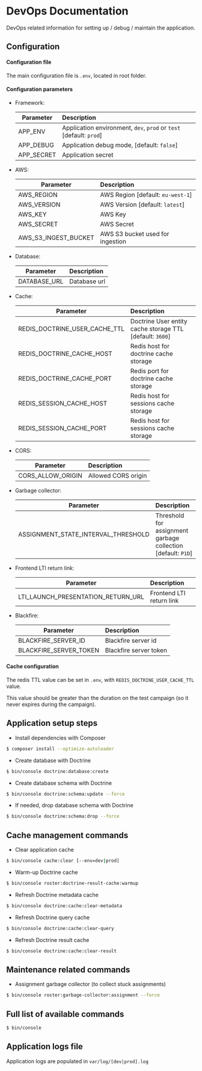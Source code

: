 # DevOps Documentation

DevOps related information for setting up / debug / maintain the application.

## Configuration

#### Configuration file

The main configuration file is `.env`, located in root folder.

#### Configuration parameters
- Framework:

    | Parameter | Description |
    | ------------- |:-------------|
    | APP_ENV | Application environment, `dev`, `prod` or `test` [default: `prod`] |
    | APP_DEBUG | Application debug mode, [default: `false`] |
    | APP_SECRET | Application secret |
- AWS:

    | Parameter | Description |
    | ------------- |:-------------|
    | AWS_REGION | AWS Region [default: `eu-west-1`] |
    | AWS_VERSION | AWS Version [default: `latest`] |
    | AWS_KEY | AWS Key |
    | AWS_SECRET | AWS Secret |
    | AWS_S3_INGEST_BUCKET | AWS S3 bucket used for ingestion |
- Database:

    | Parameter | Description |
    | ------------- |:-------------|
    | DATABASE_URL | Database url |
- Cache:

    | Parameter | Description |
    | ------------- |:-------------|
    | REDIS_DOCTRINE_USER_CACHE_TTL | Doctrine User entity cache storage TTL [default: `3600`] |
    | REDIS_DOCTRINE_CACHE_HOST | Redis host for doctrine cache storage |
    | REDIS_DOCTRINE_CACHE_PORT | Redis port for doctrine cache storage |
    | REDIS_SESSION_CACHE_HOST | Redis host for sessions cache storage |
    | REDIS_SESSION_CACHE_PORT | Redis host for sessions cache storage |
- CORS:

    | Parameter | Description |
    | ------------- |:-------------|
    | CORS_ALLOW_ORIGIN | Allowed CORS origin |
- Garbage collector:

    | Parameter | Description |
    | ------------- |:-------------|
    | ASSIGNMENT_STATE_INTERVAL_THRESHOLD | Threshold for assignment garbage collection [default: `P1D`] |
- Frontend LTI return link:

    | Parameter | Description |
    | ------------- |:-------------|
    | LTI_LAUNCH_PRESENTATION_RETURN_URL | Frontend LTI return link |
- Blackfire:

    | Parameter | Description |
    | ------------- |:-------------|
    | BLACKFIRE_SERVER_ID | Blackfire server id |
    | BLACKFIRE_SERVER_TOKEN | Blackfire server token |



#### Cache configuration

The redis TTL value can be set in `.env`, with `REDIS_DOCTRINE_USER_CACHE_TTL` value.

This value should be greater than the duration on the test campaign (so it never expires during the campaign).

## Application setup steps

- Install dependencies with Composer

```bash
$ composer install --optimize-autoloader
```

- Create database with Doctrine

```bash
$ bin/console doctrine:database:create
``` 

- Create database schema with Doctrine

```bash
$ bin/console doctrine:schema:update --force
```

- If needed, drop database schema with Doctrine

```bash
$ bin/console doctrine:schema:drop --force
```
    
## Cache management commands

- Clear application cache

```bash
$ bin/console cache:clear [--env=dev|prod]
```

- Warm-up Doctrine cache

```bash
$ bin/console roster:doctrine-result-cache:warmup
```

- Refresh Doctrine metadata cache

```bash
$ bin/console doctrine:cache:clear-metadata
```

- Refresh Doctrine query cache

```bash
$ bin/console doctrine:cache:clear-query
```

- Refresh Doctrine result cache

```bash
$ bin/console doctrine:cache:clear-result
```

## Maintenance related commands

- Assignment garbage collector (to collect stuck assignments)

```bash
$ bin/console roster:garbage-collector:assignment --force
```

## Full list of available commands

```bash
$ bin/console
```

## Application logs file

Application logs are populated in `var/log/[dev|prod].log`